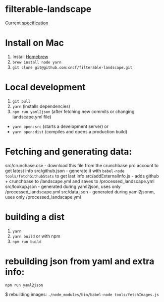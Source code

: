 
# filterable-landscape

Current [specification](https://docs.google.com/document/d/1QPVrXRjTWDQAwsbgSWutUmteXo0mTXcTvCNlz6qw0Uw/edit)

# Install on Mac
1. Install [Homebrew](https://brew.sh/)
2. `brew install node yarn`
3. `git clone git@github.com:cncf/filterable-landscape.git`

# Local development
1. `git pull`
2. `yarn` (installs dependencies)
3. `npm run yaml2json` (after fetching new commits or changing landscape.yml file)
* `yarn open:src` (starts a development server) or
* `yarn open:dist` (compiles and opens a production build)

# Fetching and generating data:
  src/crunchase.csv - download this file from the crunchbase pro account to get latest info
  src/github.json - generate it with `babel-node tools/fetchGithubStats` to get last info
  src/addExternalInfo.js - adds github + crunchbase to /landscape.yml and saves to /processed_landscape.yml
  src/lookup.json - generated during yaml2json, uses only /processed_landscape.yml
  src/data.json - generated during yaml2jsonm, uses only /processed_landscape.yml

# building a dist
   1. `yarn`
   2. `yarn build`
or with npm
   1. `npm run build`

# rebuilding json from yaml and extra info:
   `npm run yaml2json`

$ rebuilding images:
   `./node_modules/bin/babel-node tools/fetchImages.js`
